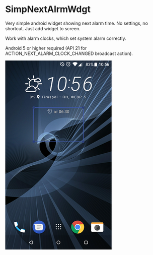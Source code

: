 # SimpNextAlrmWdgt

Very simple android widget showing next alarm time.
No settings, no shortcut. Just add widget to screen.

Work with alarm clocks, which set system alarm correctly.

Android 5 or higher required (API 21 for ACTION_NEXT_ALARM_CLOCK_CHANGED broadcast action).

![screenshot](screenshot.png?raw=true)
